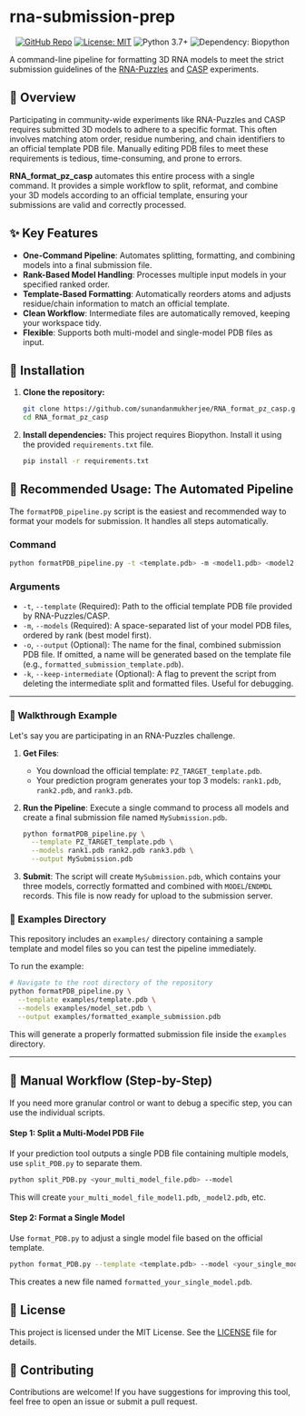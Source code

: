 # rna-submission-prep

<p align="center">
  <a href="https://github.com/sunandanmukherjee/RNA_format_pz_casp"><img src="https://img.shields.io/badge/GitHub-Repo-blue.svg" alt="GitHub Repo"></a>
  <a href="https://github.com/sunandanmukherjee/RNA_format_pz_casp/blob/main/LICENSE"><img src="https://img.shields.io/badge/License-MIT-yellow.svg" alt="License: MIT"></a>
  <img src="https://img.shields.io/badge/python-3.7+-blue.svg" alt="Python 3.7+">
  <img src="https://img.shields.io/badge/dependency-Biopython-green.svg" alt="Dependency: Biopython">
</p>

A command-line pipeline for formatting 3D RNA models to meet the strict submission guidelines of the [RNA-Puzzles](https://www.rnabase.org/puzzles/) and [CASP](https://predictioncenter.org/) experiments.

## 🧬 Overview

Participating in community-wide experiments like RNA-Puzzles and CASP requires submitted 3D models to adhere to a specific format. This often involves matching atom order, residue numbering, and chain identifiers to an official template PDB file. Manually editing PDB files to meet these requirements is tedious, time-consuming, and prone to errors.

**RNA_format_pz_casp** automates this entire process with a single command. It provides a simple workflow to split, reformat, and combine your 3D models according to an official template, ensuring your submissions are valid and correctly processed.

## ✨ Key Features

-   **One-Command Pipeline**: Automates splitting, formatting, and combining models into a final submission file.
-   **Rank-Based Model Handling**: Processes multiple input models in your specified ranked order.
-   **Template-Based Formatting**: Automatically reorders atoms and adjusts residue/chain information to match an official template.
-   **Clean Workflow**: Intermediate files are automatically removed, keeping your workspace tidy.
-   **Flexible**: Supports both multi-model and single-model PDB files as input.

## 🚀 Installation

1.  **Clone the repository:**
    ```bash
    git clone https://github.com/sunandanmukherjee/RNA_format_pz_casp.git
    cd RNA_format_pz_casp
    ```

2.  **Install dependencies:**
    This project requires Biopython. Install it using the provided `requirements.txt` file.
    ```bash
    pip install -r requirements.txt
    ```

## 📖 Recommended Usage: The Automated Pipeline

The `formatPDB_pipeline.py` script is the easiest and recommended way to format your models for submission. It handles all steps automatically.

### Command

```bash
python formatPDB_pipeline.py -t <template.pdb> -m <model1.pdb> <model2.pdb> ... -o <output.pdb>
```

### Arguments

-   `-t`, `--template` (Required): Path to the official template PDB file provided by RNA-Puzzles/CASP.
-   `-m`, `--models` (Required): A space-separated list of your model PDB files, ordered by rank (best model first).
-   `-o`, `--output` (Optional): The name for the final, combined submission PDB file. If omitted, a name will be generated based on the template file (e.g., `formatted_submission_template.pdb`).
-   `-k`, `--keep-intermediate` (Optional): A flag to prevent the script from deleting the intermediate split and formatted files. Useful for debugging.

---

### 📝 Walkthrough Example

Let's say you are participating in an RNA-Puzzles challenge.

1.  **Get Files**:
    -   You download the official template: `PZ_TARGET_template.pdb`.
    -   Your prediction program generates your top 3 models: `rank1.pdb`, `rank2.pdb`, and `rank3.pdb`.

2.  **Run the Pipeline**:
    Execute a single command to process all models and create a final submission file named `MySubmission.pdb`.

    ```bash
    python formatPDB_pipeline.py \
      --template PZ_TARGET_template.pdb \
      --models rank1.pdb rank2.pdb rank3.pdb \
      --output MySubmission.pdb
    ```

3.  **Submit**:
    The script will create `MySubmission.pdb`, which contains your three models, correctly formatted and combined with `MODEL`/`ENDMDL` records. This file is now ready for upload to the submission server.

### 📁 Examples Directory

This repository includes an `examples/` directory containing a sample template and model files so you can test the pipeline immediately.

To run the example:
```bash
# Navigate to the root directory of the repository
python formatPDB_pipeline.py \
  --template examples/template.pdb \
  --models examples/model_set.pdb \
  --output examples/formatted_example_submission.pdb
```
This will generate a properly formatted submission file inside the `examples` directory.

---

## 🔬 Manual Workflow (Step-by-Step)

If you need more granular control or want to debug a specific step, you can use the individual scripts.

#### Step 1: Split a Multi-Model PDB File

If your prediction tool outputs a single PDB file containing multiple models, use `split_PDB.py` to separate them.

```bash
python split_PDB.py <your_multi_model_file.pdb> --model
```
This will create `your_multi_model_file_model1.pdb`, `_model2.pdb`, etc.

#### Step 2: Format a Single Model

Use `format_PDB.py` to adjust a single model file based on the official template.

```bash
python format_PDB.py --template <template.pdb> --model <your_single_model.pdb>
```
This creates a new file named `formatted_your_single_model.pdb`.

## 📜 License

This project is licensed under the MIT License. See the [LICENSE](LICENSE) file for details.

## 🙌 Contributing

Contributions are welcome! If you have suggestions for improving this tool, feel free to open an issue or submit a pull request.
